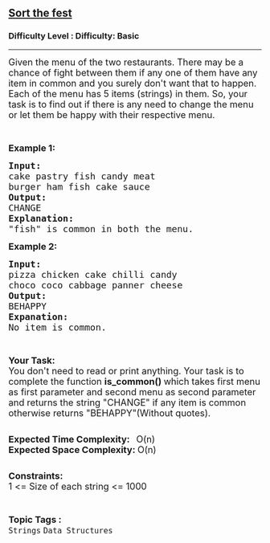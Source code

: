 <h2><a href="https://www.geeksforgeeks.org/problems/sort-the-fest0016/1?page=1&category=Strings&difficulty=Basic&sortBy=latest">Sort the fest</a></h2><h3>Difficulty Level : Difficulty: Basic</h3><hr><div class="problems_problem_content__Xm_eO" bis_skin_checked="1"><p><span style="font-size:18px">Given the menu of the two restaurants. There may be a chance of fight between them if any one of them have any item in common and you surely don't want that to happen. Each of the menu has 5 items (strings) in them.&nbsp;So, your task is to find out if there is&nbsp;any need to change the menu or let them be happy with their respective menu.</span></p>

<p>&nbsp;</p>

<p><span style="font-size:18px"><strong>Example 1:</strong></span></p>

<pre><strong><span style="font-size:18px">Input:
</span></strong><span style="font-size:18px">cake pastry fish candy meat
burger ham fish cake sauce</span>
<span style="font-size:18px"><strong>Output:</strong></span>
<span style="font-size:18px">CHANGE
</span><span style="font-size:18px"><strong>Explanation:
</strong></span><span style="font-size:18px">"fish" is common in both the menu.</span>
</pre>

<p><span style="font-size:18px"><strong>Example 2:</strong></span></p>

<pre><span style="font-size:18px"><strong>Input:
</strong>pizza chicken cake chilli candy
choco coco cabbage panner cheese</span>
<span style="font-size:18px"><strong>Output:</strong></span>
<span style="font-size:18px">BEHAPPY
<strong>Expanation:
</strong></span><span style="font-size:18px">No item is common.</span>
</pre>

<p>&nbsp;</p>

<p><span style="font-size:18px"><strong>Your Task:</strong></span><br>
<span style="font-size:18px">You don't need to read or print anything. Your task is to complete the function&nbsp;<strong>is_common()&nbsp;</strong>which takes first menu as first parameter and second menu as second parameter and returns the string "CHANGE" if any item is common otherwise&nbsp;returns "BEHAPPY"(Without quotes).</span><br>
&nbsp;</p>

<p><span style="font-size:18px"><strong>Expected Time Complexity:&nbsp; &nbsp;</strong>O(n)<br>
<strong>Expected Space Complexity:&nbsp;</strong>O(n)</span><br>
&nbsp;</p>

<p><span style="font-size:18px"><strong>Constraints:</strong></span><br>
<span style="font-size:18px">1 &lt;= Size of each string &lt;= 1000</span></p>
</div><br><p><span style=font-size:18px><strong>Topic Tags : </strong><br><code>Strings</code>&nbsp;<code>Data Structures</code>&nbsp;